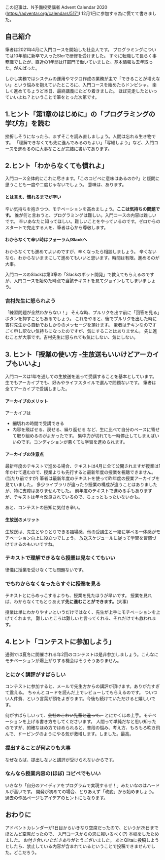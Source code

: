 この記事は、N予備校受講者 Advent Calendar 2020 (https://adventar.org/calendars/5171) 12月1日に参加する為に慌てて書きました。

## 自己紹介
筆者は2021年4月に入門コースを開始した社会人です。
プログラミングについては10年前に新卒で入ったSIerで研修を受けました。
すぐに転職して長らく事務職でしたが、直近の1年弱はIT部門で働いていました。基本情報も去年取った。がんばった。

しかし実務ではシステムの運用やマクロ作成の業務が主で「できることが増えない」という悩みを抱えていたところに、入門コースを始めたらドンピシャ。
楽しく進めてちょうど本日、最終講義にたどり着きました。
ほぼ完走したといっていいよね？ということで筆をとった次第です。

## 1.ヒント「第1章のはじめに」の「プログラミングの学び方」を読む
挫折しそうになったら、まずそこを読み直しましょう。人間は忘れる生き物です。
「理解できなくても先に進んでみるのもよい」「写経しよう」など、入門コースを進めるのに大事なことが完結に書いてあります。

## 2.ヒント「わからなくても慣れよ」
入門コース全体的にこれに尽きます。「このコピペに意味はあるのか?」と疑問に思うことも一度や二度じゃないでしょう。
意味は、あります。

#### とは言え、慣れるまでが辛い
辛い気持ちを抱きつつ、モチベーションを高めましょう。**ここは気持ちの問題です。**
誰が何と言おうと、プログラミングは難しい。入門コースの内容は難しいです。
辛いあなたに知ってほしい。難しいことをやっているのです。ゼロからのスタートで完走する人を、筆者は心から尊敬します。

#### わからなくて辛い時はフォーラム/Slackへ
わからなくても進めてよいのですが、辛くなったら相談しましょう。
辛くないなら、わからないままにして進めてもいいと思います。時間は有限。進めるのが大事。

入門コースのSlackは第3章の「Slackのボット開発」で教えてもらえるのですが、入門コースを始めた時点で当該テキストを見てジョインしてしまいましょう。

### 吉村先生に怒られよう
「練習問題が全然わからない！」
そんな時、プルリクを出す前に「回答を見る」ボタンを押すこともあるでしょう。
これをやると、後でプルリクを出した時に吉村先生から自動でおしかりのメッセージを頂けます。
筆者はチキンなのですごく申し訳ない気持ちになったのですが、気にすることはありません。
先に進むことが大事です。吉村先生に怒られても気にしない、気にしない。

## 3. ヒント「授業の使い方 -生放送もいいけどアーカイブもいいよ」
入門コースは1年を通しての生放送を追って受講することを基本としています。
生でもアーカイブでも、好みやライフスタイルで選んで問題ないです。
筆者は全てアーカイブで受講しました。

#### アーカイブのメリット
アーカイブは
- 細切れの時間で受講できる 
- 内容を飛ばせる、戻せる、繰り返せる
など、生に比べて自分のペースに寄せて取り組めるのがよかったです。
集中力が切れても一時停止してしまえばいいのです。コンディションが悪くても学習を進められます。

#### アーカイブの注意点
最新年度のテキストで進める場合、テキストは4月に全て公開されますが授業は1年かけて進むので、授業よりも先行すると最新年度の授業を視聴できません。(当たり前ですが) 
筆者は最新年度のテキストを使って昨年度の授業アーカイブを見ていました。
多少ライブラリが違ったり授業の構成が違うことはありましたが、特に支障はありませんでした。
前年度のテキストで進める手もありますが、テキストは年々改良されているので、ちょっともったいないかも。

あと、コンテストの告知に気付き辛い。

#### 生放送のメリット
生放送は、先生とやりとりできる臨場感、他の受講生と一緒に学べる一体感がモチベーション向上に役立つでしょう。
放送スケジュールに従って学習を習慣づけできるのもいいですね。

### テキストで理解できるなら授業は見なくてもいい
律儀に授業を受けなくても問題ないです。

### でもわからなくなったらすぐに授業を見る
テキストとにらめっこするよりも、授業を見たほうが早いです。
授業を見れば、わからなくてもとりあえず**先に進むことができます。**(大事)

授業は単にわかりやすいというだけではなく、先生が上手にモチベーションを上げてくれます。
難しいところは難しいと言ってくれる、それだけでも救われます。

## 4.ヒント「コンテストに参加しよう」
通例では夏冬に開催される年2回のコンテストは是非参加しましょう。こんなにモチベーションが爆上がりする機会はそうそうありません。

### とにかく講評がすばらしい
コンテストに参加すると、メールで先生方からの講評が頂けます。ありがたすぎて震える。
ちゃんとコードを読んだ上でレビューしてもらえるのです。
ついつい人件費、という言葉が頭をよぎります。今後も続けていただけると嬉しいです。

何がすばらしいって、~~会社のこわい先輩と違って、~~ とにかくほめ上手。モチベーションを上げる書き方をしてくださいます。
人間って単純だなと思い知ったのですが、的確なほめ方でほめられると、普段の悩み、考え方、もろもろ吹き飛んで、ドーピングのようにやる気が激増します。しました。最高。

### 提出することが何よりも大事
なぜならば、提出しないと講評が受けられないからです。

### なんなら授業内容の(ほぼ) コピペでもいい
いきなり「自分のアイディアをプログラムで実現するぜ！」みたいなのはハードルが高いです。
開発が初めての場合、とりあえず「改変」から始めましょう。
過去の作品ページもアイデアのヒントにもなります。

## おわりに
アドベントカレンダーが1日目からいきなり空席だったので、というか25日までほとんど空席だったので、
入門コースからの恩に報いるべく(?) 本稿をしたためました。
お付き合いいただきありがとうございました。
あとQiitaに投稿しようとしたら、禁止している内容が含まれているということで投稿できませんでした。どこだろう。
